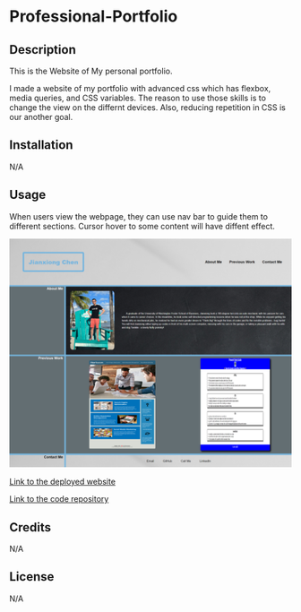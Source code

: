 # Professional-Portfolio

## Description

This is the Website of My personal portfolio.

I made a website of my portfolio with advanced css which has flexbox, media queries, and CSS variables. The reason to use those skills is to change the view on the differnt devices. Also, reducing repetition in CSS is our another goal.

## Installation 

N/A

## Usage

When users view the webpage, they can use nav bar to guide them to different sections. Cursor hover to some content will have diffent effect. 

![Image text](https://github.com/CQlove/Professional-Portfolio/blob/main/assets/images/screen-shot.png)

[Link to the deployed website](https://cqlove.github.io/Professional-Portfolio/)

[Link to the code repository](https://github.com/CQlove/Professional-Portfolio)


## Credits

N/A

## License

N/A
